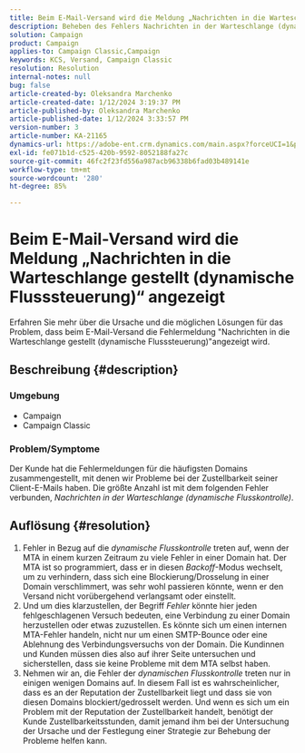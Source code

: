 ```yaml
---
title: Beim E-Mail-Versand wird die Meldung „Nachrichten in die Warteschlange gestellt (dynamische Flusssteuerung)“ angezeigt
description: Beheben des Fehlers Nachrichten in der Warteschlange (dynamische Flusskontrolle) beim E-Mail-Versand
solution: Campaign
product: Campaign
applies-to: Campaign Classic,Campaign
keywords: KCS, Versand, Campaign Classic
resolution: Resolution
internal-notes: null
bug: false
article-created-by: Oleksandra Marchenko
article-created-date: 1/12/2024 3:19:37 PM
article-published-by: Oleksandra Marchenko
article-published-date: 1/12/2024 3:33:57 PM
version-number: 3
article-number: KA-21165
dynamics-url: https://adobe-ent.crm.dynamics.com/main.aspx?forceUCI=1&pagetype=entityrecord&etn=knowledgearticle&id=c1d08afc-5db1-ee11-a569-6045bd006b4b
exl-id: fe071b1d-c525-420b-9592-8052188fa27c
source-git-commit: 46fc2f23fd556a987acb96338b6fad03b489141e
workflow-type: tm+mt
source-wordcount: '280'
ht-degree: 85%

---
```


# Beim E-Mail-Versand wird die Meldung „Nachrichten in die Warteschlange gestellt (dynamische Flusssteuerung)“ angezeigt


Erfahren Sie mehr über die Ursache und die möglichen Lösungen für das Problem, dass beim E-Mail-Versand die Fehlermeldung &quot;Nachrichten in die Warteschlange gestellt (dynamische Flusssteuerung)&quot;angezeigt wird.

## Beschreibung {#description}


### <b>Umgebung</b>

- Campaign
- Campaign Classic




### <b>Problem/Symptome</b>

Der Kunde hat die Fehlermeldungen für die häufigsten Domains zusammengestellt, mit denen wir Probleme bei der Zustellbarkeit seiner Client-E-Mails haben. Die größte Anzahl ist mit dem folgenden Fehler verbunden, *Nachrichten in der Warteschlange (dynamische Flusskontrolle)*.


## Auflösung {#resolution}


1. Fehler in Bezug auf die *dynamische Flusskontrolle* treten auf, wenn der MTA in einem kurzen Zeitraum zu viele Fehler in einer Domain hat. Der MTA ist so programmiert, dass er in diesen *Backoff*-Modus wechselt, um zu verhindern, dass sich eine Blockierung/Drosselung in einer Domain verschlimmert, was sehr wohl passieren könnte, wenn er den Versand nicht vorübergehend verlangsamt oder einstellt.
2. Und um dies klarzustellen, der Begriff *Fehler* könnte hier jeden fehlgeschlagenen Versuch bedeuten, eine Verbindung zu einer Domain herzustellen oder etwas zuzustellen. Es könnte sich um einen internen MTA-Fehler handeln, nicht nur um einen SMTP-Bounce oder eine Ablehnung des Verbindungsversuchs von der Domain. Die Kundinnen und Kunden müssen dies also auf ihrer Seite untersuchen und sicherstellen, dass sie keine Probleme mit dem MTA selbst haben.
3. Nehmen wir an, die Fehler der *dynamischen Flusskontrolle* treten nur in einigen wenigen Domains auf. In diesem Fall ist es wahrscheinlicher, dass es an der Reputation der Zustellbarkeit liegt und dass sie von diesen Domains blockiert/gedrosselt werden. Und wenn es sich um ein Problem mit der Reputation der Zustellbarkeit handelt, benötigt der Kunde Zustellbarkeitsstunden, damit jemand ihm bei der Untersuchung der Ursache und der Festlegung einer Strategie zur Behebung der Probleme helfen kann.
